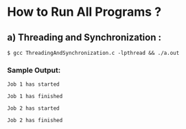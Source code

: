 # How to Run All Programs ?

## a) Threading and Synchronization :

    $ gcc ThreadingAndSynchronization.c -lpthread && ./a.out

###  Sample Output:
    
    Job 1 has started

    Job 1 has finished

    Job 2 has started

    Job 2 has finished